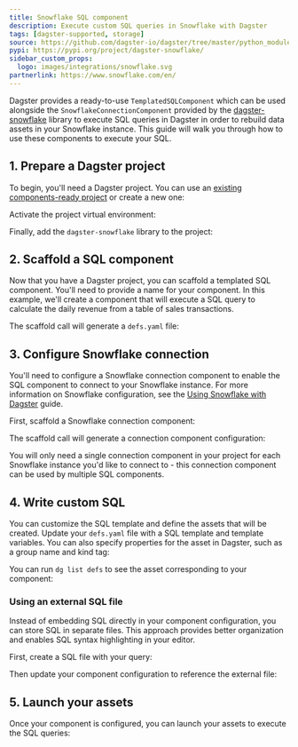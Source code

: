 ```yaml
---
title: Snowflake SQL component
description: Execute custom SQL queries in Snowflake with Dagster
tags: [dagster-supported, storage]
source: https://github.com/dagster-io/dagster/tree/master/python_modules/libraries/dagster-snowflake
pypi: https://pypi.org/project/dagster-snowflake/
sidebar_custom_props:
  logo: images/integrations/snowflake.svg
partnerlink: https://www.snowflake.com/en/
---
```


Dagster provides a ready-to-use `TemplatedSQLComponent` which can be used alongside the `SnowflakeConnectionComponent` provided by the [dagster-snowflake](/api/libraries/dagster-snowflake) library to execute SQL queries in Dagster in order to rebuild data assets in your Snowflake instance. This guide will walk you through how to use these components to execute your SQL.

## 1. Prepare a Dagster project

To begin, you'll need a Dagster project. You can use an [existing components-ready project](/guides/build/projects/moving-to-components/migrating-project) or create a new one:

<CliInvocationExample path="docs_snippets/docs_snippets/guides/components/integrations/snowflake-sql-component/1-scaffold-project.txt" />

Activate the project virtual environment:

<CliInvocationExample contents="source ../.venv/bin/activate" />

Finally, add the `dagster-snowflake` library to the project:

<CliInvocationExample path="docs_snippets/docs_snippets/guides/components/integrations/snowflake-sql-component/2-add-snowflake.txt" />

## 2. Scaffold a SQL component

Now that you have a Dagster project, you can scaffold a templated SQL component. You'll need to provide a name for your component. In this example, we'll create a component that will execute a SQL query to calculate the daily revenue from a table of sales transactions.

<CliInvocationExample path="docs_snippets/docs_snippets/guides/components/integrations/snowflake-sql-component/3-scaffold-snowflake-component.txt" />

The scaffold call will generate a `defs.yaml` file:

<CliInvocationExample path="docs_snippets/docs_snippets/guides/components/integrations/snowflake-sql-component/4-tree.txt" />

## 3. Configure Snowflake connection

You'll need to configure a Snowflake connection component to enable the SQL component to connect to your Snowflake instance. For more information on Snowflake configuration, see the [Using Snowflake with Dagster](/integrations/libraries/snowflake/using-snowflake-with-dagster#step-1-configure-the-snowflake-resource) guide.

First, scaffold a Snowflake connection component:

<CliInvocationExample path="docs_snippets/docs_snippets/guides/components/integrations/snowflake-sql-component/6-scaffold-connection-component.txt" />

The scaffold call will generate a connection component configuration:

<CodeExample path="docs_snippets/docs_snippets/guides/components/integrations/snowflake-sql-component/7-connection-component.yaml" title="my_project/defs/snowflake_connection/defs.yaml" language="yaml" />

<CliInvocationExample path="docs_snippets/docs_snippets/guides/components/integrations/snowflake-sql-component/8-tree.txt" />

You will only need a single connection component in your project for each Snowflake instance you'd like to connect to - this connection component can be used by multiple SQL components.

## 4. Write custom SQL

You can customize the SQL template and define the assets that will be created. Update your `defs.yaml` file with a SQL template and template variables. You can also specify properties for the asset in Dagster, such as a group name and kind tag:

<CodeExample path="docs_snippets/docs_snippets/guides/components/integrations/snowflake-sql-component/9-customized-component.yaml" title="my_project/defs/daily_revenue/defs.yaml" language="yaml" />

You can run `dg list defs` to see the asset corresponding to your component:

<WideContent maxSize={1100}>
<CliInvocationExample path="docs_snippets/docs_snippets/guides/components/integrations/snowflake-sql-component/10-list-defs.txt" />
</WideContent>

### Using an external SQL file

Instead of embedding SQL directly in your component configuration, you can store SQL in separate files. This approach provides better organization and enables SQL syntax highlighting in your editor.

First, create a SQL file with your query:

<CodeExample path="docs_snippets/docs_snippets/guides/components/integrations/snowflake-sql-component/12-sql-file.sql" title="my_project/defs/daily_revenue/daily_revenue.sql" language="sql" />

<CliInvocationExample path="docs_snippets/docs_snippets/guides/components/integrations/snowflake-sql-component/14-tree-with-sql.txt" />

Then update your component configuration to reference the external file:

<CodeExample path="docs_snippets/docs_snippets/guides/components/integrations/snowflake-sql-component/13-file-based-component.yaml" title="my_project/defs/daily_revenue/defs.yaml" language="yaml" />

## 5. Launch your assets

Once your component is configured, you can launch your assets to execute the SQL queries:

<CliInvocationExample path="docs_snippets/docs_snippets/guides/components/integrations/snowflake-sql-component/16-launch.txt" />
